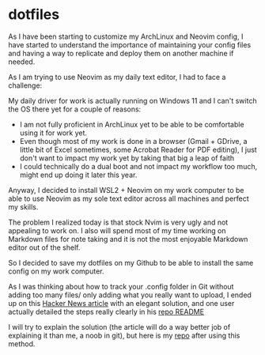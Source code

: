 # dotfiles

As I have been starting to customize my ArchLinux and Neovim config, I have started to understand the importance of maintaining your config files and having a way to replicate and deploy them on another machine if needed.

As I am trying to use Neovim as my daily text editor, I had to face a challenge:

My daily driver for work is actually running on Windows 11 and I can't switch the OS there yet for a couple of reasons:

- I am not fully proficient in ArchLinux yet to be able to be comfortable using it for work yet.
- Even though most of my work is done in a browser (Gmail + GDrive, a little bit of Excel sometimes, some Acrobat Reader for PDF editing), I just don't want to impact my work yet by taking that big a leap of faith
- I could technically do a dual boot and not impact my workflow too much, might end up doing it later this year.

Anyway, I decided to install WSL2 + Neovim on my work computer to be able to use Neovim as my sole text editor across all machines and perfect my skills.

The problem I realized today is that stock Nvim is very ugly and not appealing to work on. I also will spend most of my time working on Markdown files for note taking and it is not the most enjoyable Markdown editor out of the shelf.

So I decided to save my dotfiles on my Github to be able to install the same config on my work computer.

As I was thinking about how to track your .config folder in Git without adding too many files/ only adding what you really want to upload, I ended up on this [Hacker News article](https://news.ycombinator.com/item?id=11071754) with an elegant solution, and one user actually detailed the steps really clearly in his [repo README](https://github.com/Siilwyn/my-dotfiles/tree/master/.my-dotfiles)

I will try to explain the solution (the article will do a way better job of explaining it than me, a noob in git), but here is my [repo](https://github.com/quent-dev/dotfiles) after using this method.
